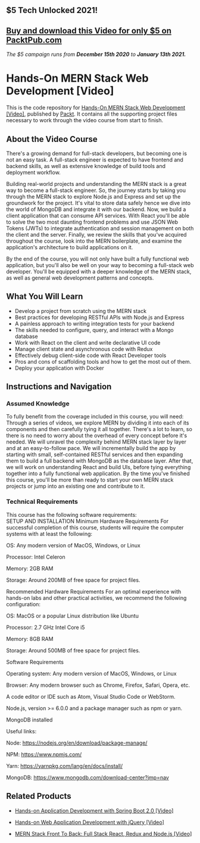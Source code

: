 ## $5 Tech Unlocked 2021!
[Buy and download this Video for only $5 on PacktPub.com](https://www.packtpub.com/product/hands-on-mern-stack-web-development-video/9781789346305)
-----
*The $5 campaign         runs from __December 15th 2020__ to __January 13th 2021.__*

# Hands-On MERN Stack Web Development [Video]
This is the code repository for [Hands-On MERN Stack Web Development [Video]](https://www.packtpub.com/web-development/hands-mern-stack-web-development-video?utm_source=github&utm_medium=repository&utm_campaign=9781789346305), published by [Packt](https://www.packtpub.com/?utm_source=github). It contains all the supporting project files necessary to work through the video course from start to finish.
## About the Video Course
There's a growing demand for full-stack developers, but becoming one is not an easy task. A full-stack engineer is expected to have frontend and backend skills, as well as extensive knowledge of build tools and deployment workflow.

Building real-world projects and understanding the MERN stack is a great way to become a full-stack engineer. So, the journey starts by taking you through the MERN stack to explore Node.js and Express and set up the groundwork for the project. It's vital to store data safely hence we dive into the world of MongoDB and integrate it with our backend. Now, we build a client application that can consume API services. With React you'll be able to solve the two most daunting frontend problems and use JSON Web Tokens (JWTs) to integrate authentication and session management on both the client and the server. Finally, we review the skills that you've acquired throughout the course, look into the MERN boilerplate, and examine the application's architecture to build applications on it.

By the end of the course, you will not only have built a fully functional web application, but you'll also be well on your way to becoming a full-stack web developer. You'll be equipped with a deeper knowledge of the MERN stack, as well as general web development patterns and concepts.

<H2>What You Will Learn</H2>
<DIV class=book-info-will-learn-text>
<UL>
<LI>Develop a project from scratch using the MERN stack 
<LI>Best practices for developing RESTful APIs with Node.js and Express 
<LI>A painless approach to writing integration tests for your backend 
<LI>The skills needed to configure, query, and interact with a Mongo database 
<LI>Work with React on the client and write declarative UI code 
<LI>Manage client state and asynchronous code with Redux 
<LI>Effectively debug client-side code with React Developer tools 
<LI>Pros and cons of scaffolding tools and how to get the most out of them. 
<LI>Deploy your application with Docker </LI></UL></DIV>

## Instructions and Navigation
### Assumed Knowledge
To fully benefit from the coverage included in this course, you will need:<br/>
Through a series of videos, we explore MERN by dividing it into each of its components and then carefully tying it all together. There's a lot to learn, so there is no need to worry about the overhead of every concept before it's needed. We will unravel the complexity behind MERN stack layer by layer and at an easy-to-follow pace.
We will incrementally build the app by starting with small, self-contained RESTful services and then expanding them to build a full backend with MongoDB as the database layer. After that, we will work on understanding React and build UIs, before tying everything together into a fully functional web application.
By the time you've finished this course, you'll be more than ready to start your own MERN stack projects or jump into an existing one and contribute to it.
### Technical Requirements
This course has the following software requirements:<br/>
SETUP AND INSTALLATION
Minimum Hardware Requirements
For successful completion of this course, students will require the computer systems with at least the following:


OS: Any modern version of MacOS, Windows, or Linux



Processor: Intel Celeron



Memory: 2GB RAM



Storage: Around 200MB of free space for project files.




Recommended Hardware Requirements
For an optimal experience with hands-on labs and other practical activities, we recommend the following configuration:


OS: MacOS or a popular Linux distribution like Ubuntu



Processor: 2.7 GHz Intel Core i5



Memory: 8GB RAM



Storage: Around 500MB of free space for project files.




Software Requirements

Operating system: Any modern version of MacOS, Windows, or Linux



Browser: Any modern browser such as Chrome, Firefox, Safari, Opera, etc.



A code editor or IDE such as Atom, Visual Studio Code or WebStorm.



Node.js, version >= 6.0.0 and a package manager such as npm or yarn.



MongoDB installed



Useful links:



Node: https://nodejs.org/en/download/package-manage/



NPM: https://www.npmjs.com/



Yarn: https://yarnpkg.com/lang/en/docs/install/


MongoDB: https://www.mongodb.com/download-center?jmp=nav

## Related Products
* [Hands-on Application Development with Spring Boot 2.0 [Video]](https://www.packtpub.com/application-development/hands-application-development-spring-boot-20-video?utm_source=github&utm_medium=repository&utm_campaign=9781789137712)

* [Hands-on Web Application Development with jQuery [Video]](https://www.packtpub.com/web-development/hands-web-application-development-jquery-video?utm_source=github&utm_medium=repository&utm_campaign=9781789343809)

* [MERN Stack Front To Back: Full Stack React, Redux and Node.js [Video]](https://www.packtpub.com/networking-and-servers/mern-stack-front-back-full-stack-react-redux-and-nodejs-video?utm_source=github&utm_medium=repository&utm_campaign=9781789343120)


